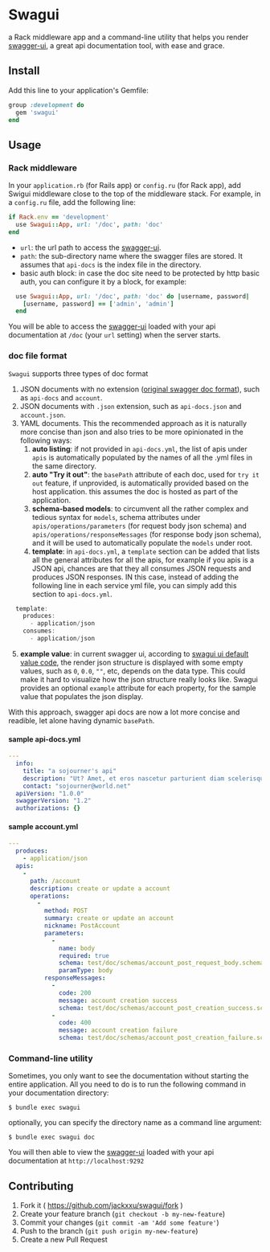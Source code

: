 # Swagui

a Rack middleware app and a command-line utility that helps you render [swagger-ui], a great api documentation tool, with ease and grace.

## Install
Add this line to your application's Gemfile:

```ruby
group :development do
  gem 'swagui'
end
```

## Usage

### Rack middleware

In your `application.rb` (for Rails app) or `config.ru` (for Rack app), add Swigui middleware close to the top of the middleware stack. For example, in a `config.ru` file, add the following line:

```ruby
if Rack.env == 'development'
  use Swagui::App, url: '/doc', path: 'doc'
end
```

* `url`: the url path to access the [swagger-ui].
* `path`: the sub-directory name where the swagger files are stored. It assumes that `api-docs` is the index file in the directory.
* basic auth block: in case the doc site need to be protected by http basic auth, you can configure it by a block, for example:

```ruby
  use Swagui::App, url: '/doc', path: 'doc' do |username, password|
    [username, password] == ['admin', 'admin']
  end
```

You will be able to access the [swagger-ui] loaded with your api documentation at `/doc` (your `url` setting) when the server starts.

### doc file format

`Swagui` supports three types of doc format

1. JSON documents with no extension ([original swagger doc format]), such as `api-docs` and `account`.
2. JSON documents with `.json` extension, such as `api-docs.json` and `account.json`.
3. YAML documents. This the recommended approach as it is naturally more concise than json and also tries to be more opinionated in the following ways:
   1. __auto listing__: if not provided in `api-docs.yml`, the list of apis under `apis` is automatically populated by the names of all the .yml files in the same directory.
   2. __auto "Try it out"__: the `basePath` attribute of each doc, used for `try it out` feature, if unprovided, is automatically provided based on the host application. this assumes the doc is hosted as part of the application.
   3. __schema-based models__: to circumvent all the rather complex and tedious syntax for `models`, schema attributes under `apis/operations/parameters` (for request body json schema) and `apis/operations/responseMessages` (for response body json schema), and it will be used to automatically populate the `models` under root.
   4. __template__: in `api-docs.yml`, a `template` section can be added that lists all the general attributes for all the apis, for example if you apis is a JSON api, chances are that they all consumes JSON requests and produces JSON responses. IN this case, instead of adding the following line in each service yml file, you can simply add this section to `api-docs.yml`.

```javascript
  template:
    produces:
      - application/json
    consumes:
      - application/json
```
   5. __example value__: in current swagger ui, according to [swagui ui default value code], the render json structure is displayed with some empty values, such as `0`, `0.0`, `""`, etc, depends on the data type. This could make it hard to visualize how the json structure really looks like. Swagui provides an optional `example` attribute for each property, for the sample value that populates the json display.

With this approach, swagger api docs are now a lot more concise and readible, let alone having dynamic `basePath`.

#### sample api-docs.yml
```yaml
---
  info:
    title: "a sojourner's api"
    description: "Ut? Amet, et eros nascetur parturient diam scelerisque, egestas, pulvinar sit cum, rhoncus eros vel urna aliquam massa! Turpis purus auctor proin aliquam nunc, nec proin vel enim est, scelerisque! Ac vel integer proin sed in."
    contact: "sojourner@world.net"
  apiVersion: "1.0.0"
  swaggerVersion: "1.2"
  authorizations: {}

```
#### sample account.yml
```yaml
---
  produces:
    - application/json
  apis:
    -
      path: /account
      description: create or update a account
      operations:
        -
          method: POST
          summary: create or update an account
          nickname: PostAccount
          parameters:
            -
              name: body
              required: true
              schema: test/doc/schemas/account_post_request_body.schema.json
              paramType: body
          responseMessages:
            -
              code: 200
              message: account creation success
              schema: test/doc/schemas/account_post_creation_success.schema.json
            -
              code: 400
              message: account creation failure
              schema: test/doc/schemas/account_post_creation_failure.schema.json

```



### Command-line utility

Sometimes, you only want to see the documentation without starting the entire application. All you need to do is to run the following command in your documentation directory:

    $ bundle exec swagui

optionally, you can specify the directory name as a command line argument:

    $ bundle exec swagui doc

You will then able to view the [swagger-ui] loaded with your api documentation at `http://localhost:9292`

[swagger-ui]: https://github.com/wordnik/swagger-ui
[original swagger doc format]: https://github.com/wordnik/swagger-spec/blob/master/fixtures/v1.2/helloworld/static/api-docs
[swagui ui default value code]: https://github.com/wordnik/swagger-ui/blob/6b448c1faecc5816d90de41ee6e90bb6322816c1/dist/lib/swagger.js#L660-L676
## Contributing

1. Fork it ( https://github.com/jackxxu/swagui/fork )
2. Create your feature branch (`git checkout -b my-new-feature`)
3. Commit your changes (`git commit -am 'Add some feature'`)
4. Push to the branch (`git push origin my-new-feature`)
5. Create a new Pull Request

